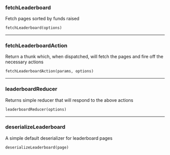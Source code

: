 ### fetchLeaderboard

Fetch pages sorted by funds raised

```html
fetchLeaderboard(options)
```

---

### fetchLeaderboardAction

Return a thunk which, when dispatched, will fetch the pages and fire off the necessary actions

```html
fetchLeaderboardAction(params, options)
```

---

### leaderboardReducer

Returns simple reducer that will respond to the above actions

```html
leaderboardReducer(options)
```

---

### deserializeLeaderboard

A simple default deserializer for leaderboard pages

```html
deserializeLeaderboard(page)
```
